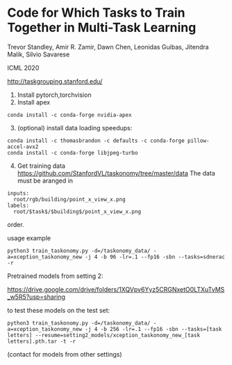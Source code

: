 # Code for Which Tasks to Train Together in Multi-Task Learning

Trevor Standley, Amir R. Zamir, Dawn Chen, Leonidas Guibas, Jitendra Malik, Silvio Savarese

ICML 2020

http://taskgrouping.stanford.edu/

1. Install pytorch,torchvision
2. Install apex
```
conda install -c conda-forge nvidia-apex
```
3. (optional) install data loading speedups:
```
conda install -c thomasbrandon -c defaults -c conda-forge pillow-accel-avx2
conda install -c conda-forge libjpeg-turbo
```
4. Get training data
https://github.com/StanfordVL/taskonomy/tree/master/data
The data must be aranged in 

```
inputs:   
  root/rgb/building/point_x_view_x.png
labels:
  root/$task$/$building$/point_x_view_x.png
```
order.

usage example
```
python3 train_taskonomy.py -d=/taskonomy_data/ -a=xception_taskonomy_new -j 4 -b 96 -lr=.1 --fp16 -sbn --tasks=sdnerac -r
```

Pretrained models from setting 2:


https://drive.google.com/drive/folders/1XQVpv6Yyz5CRGNxetO0LTXuTvMS_w5R5?usp=sharing

to test these models on the test set:

```
python3 train_taskonomy.py -d=/taskonomy_data/ -a=xception_taskonomy_new -j 4 -b 256 -lr=.1 --fp16 -sbn --tasks=[task letters] --resume=setting2_models/xception_taskonomy_new_[task letters].pth.tar -t -r
```

(contact for models from other settings)

